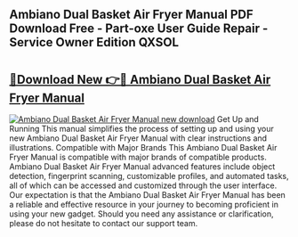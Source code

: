 ## Ambiano Dual Basket Air Fryer Manual PDF Download Free - Part-oxe User Guide Repair - Service Owner Edition QXSOL

# <h2><a href="http://cf23468.oget.top/?id=Ambiano+Dual+Basket+Air+Fryer+Manual">🔗Download New 👉🔴 Ambiano Dual Basket Air Fryer Manual</a></h2>

[![Ambiano Dual Basket Air Fryer Manual new download](https://i.imgur.com/5g1atiW.png)](http://cf23468.oget.top/?id=Ambiano+Dual+Basket+Air+Fryer+Manual)
Get Up and Running This manual simplifies the process of setting up and using your new Ambiano Dual Basket Air Fryer Manual with clear instructions and illustrations. Compatible with Major Brands This Ambiano Dual Basket Air Fryer Manual is compatible with major brands of compatible products. Ambiano Dual Basket Air Fryer Manual advanced features include object detection, fingerprint scanning, customizable profiles, and automated tasks, all of which can be accessed and customized through the user interface. Our expectation is that the Ambiano Dual Basket Air Fryer Manual has been a reliable and effective resource in your journey to becoming proficient in using your new gadget. Should you need any assistance or clarification, please do not hesitate to contact our support team.
